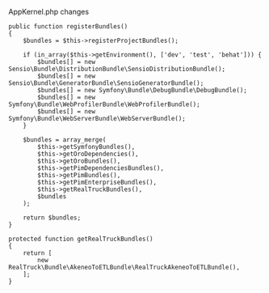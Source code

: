 AppKernel.php changes 

    public function registerBundles()
    {
        $bundles = $this->registerProjectBundles();

        if (in_array($this->getEnvironment(), ['dev', 'test', 'behat'])) {
            $bundles[] = new Sensio\Bundle\DistributionBundle\SensioDistributionBundle();
            $bundles[] = new Sensio\Bundle\GeneratorBundle\SensioGeneratorBundle();
            $bundles[] = new Symfony\Bundle\DebugBundle\DebugBundle();
            $bundles[] = new Symfony\Bundle\WebProfilerBundle\WebProfilerBundle();
            $bundles[] = new Symfony\Bundle\WebServerBundle\WebServerBundle();
        }

        $bundles = array_merge(
            $this->getSymfonyBundles(),
            $this->getOroDependencies(),
            $this->getOroBundles(),
            $this->getPimDependenciesBundles(),
            $this->getPimBundles(),
            $this->getPimEnterpriseBundles(),
            $this->getRealTruckBundles(),
            $bundles
        );

        return $bundles;
    }
        
    protected function getRealTruckBundles()
    {
        return [
            new RealTruck\Bundle\AkeneoToETLBundle\RealTruckAkeneoToETLBundle(),
        ];
    }